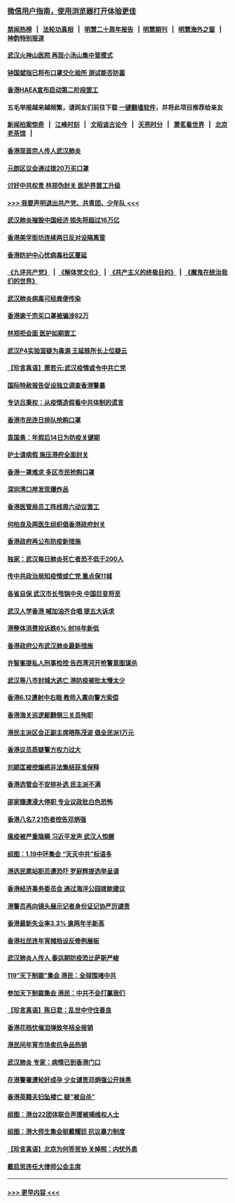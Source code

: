 ### [微信用户指南，使用浏览器打开体验更佳](https://github.com/gfw-breaker/banned-news1/blob/master/indexes/wechat-guide.md?t=0)
#### [禁闻热榜](热点新闻.md?t=0)  &nbsp;&nbsp;|&nbsp;&nbsp; [法轮功真相](https://github.com/gfw-breaker/truth/blob/master/README.md?t=0) &nbsp;&nbsp;|&nbsp;&nbsp; [明慧二十周年报告](https://github.com/gfw-breaker/mh-reports/blob/master/README.md?t=0) &nbsp;&nbsp;|&nbsp;&nbsp;[明慧期刊](https://github.com/gfw-breaker/mh-qikan) &nbsp;&nbsp;|&nbsp;&nbsp; [明慧海外之窗](https://github.com/gfw-breaker/mh-news/blob/master/README.md?t=0) &nbsp;&nbsp;|&nbsp;&nbsp; [神韵特别报道](https://github.com/gfw-breaker/mh-news/blob/master/shenyun.md?t=0)
#### [武汉火神山医院 再现小汤山集中营模式](../pages/nsc415/n11844763.md?t=02050744) 
#### [钟国斌指已将布口罩交化验所 测试能否防菌](../pages/nsc415/n11842783.md?t=02050744) 
#### [香港HAEA宣布启动第二阶段罢工](../pages/nsc415/n11842723.md?t=02050744) 
#### 五毛举报越来越频繁，请网友们前往下载 [一键翻墙软件](https://github.com/gfw-breaker/ssr-accounts)，并将此项目推荐给亲友
#### [新闻拍案惊奇](https://github.com/gfw-breaker/banned-news1/blob/master/pages/link4.md) &nbsp;&nbsp;|&nbsp;&nbsp; [江峰时刻](https://github.com/gfw-breaker/banned-news1/blob/master/pages/link4.md) &nbsp;&nbsp;|&nbsp;&nbsp; [文昭谈古论今](https://github.com/gfw-breaker/banned-news1/blob/master/pages/link4.md) &nbsp;&nbsp;|&nbsp;&nbsp; [天亮时分](https://github.com/gfw-breaker/banned-news1/blob/master/pages/link4.md) &nbsp;&nbsp;|&nbsp;&nbsp; [萧茗看世界](https://github.com/gfw-breaker/banned-news1/blob/master/pages/link4.md) &nbsp;&nbsp;|&nbsp;&nbsp; [北京老茶馆](https://github.com/gfw-breaker/banned-news1/blob/master/pages/link4.md) &nbsp;&nbsp;|&nbsp;&nbsp; 
#### [香港现首宗人传人武汉肺炎](../pages/nsc415/n11842766.md?t=02050744) 
#### [元朗区议会通过拨20万买口罩](../pages/nsc415/n11842754.md?t=02050744) 
#### [讨好中共权贵 林郑伪封关 医护界罢工升级](../pages/nsc415/n11842359.md?t=02050744) 
#### [>>> 我要声明退出共产党、共青团、少年队 <<<](https://github.com/begood0513/goodnews/blob/master/quit/letter.md) 
#### [武汉肺炎摧毁中国经济 损失将超过16万亿](../pages/nsc415/n11839723.md?t=02050744) 
#### [香港美孚街坊连续两日反对设隔离营](../pages/nsc415/n11839962.md?t=02050744) 
#### [香港防护中心忧病毒社区蔓延](../pages/nsc415/n11839933.md?t=02050744) 
#### [《九评共产党》](https://github.com/begood0513/9ping.md/blob/master/README.md) &nbsp;|&nbsp; [《解体党文化》](../../../../jtdwh.md/blob/master/README.md)  &nbsp;|&nbsp; [《共产主义的终极目的》](../../../../gczydzjmd.md/blob/master/README.md) &nbsp;|&nbsp; [《魔鬼在统治我们的世界》](../../../../mgztzwmdsj.md/blob/master/README.md) 
#### [武汉肺炎病毒可经粪便传染](../pages/nsc415/n11839939.md?t=02050744) 
#### [香港逾千宗买口罩被骗涉82万](../pages/nsc415/n11839914.md?t=02050744) 
#### [林郑拒会面 医护如期罢工](../pages/nsc415/n11839892.md?t=02050744) 
#### [武汉P4实验室疑为毒源 王延轶所长上位疑云](../pages/nsc415/n11835543.md?t=02050744) 
#### [【珍言真语】萧若元:武汉疫情或令中共亡党](../pages/nsc415/n11829394.md?t=02050744) 
#### [国际特赦报告促设独立调查香港警暴](../pages/nsc415/n11833845.md?t=02050744) 
#### [专访吕秉权：从疫情造假看中共体制的谎言](../pages/nsc415/n11833813.md?t=02050744) 
#### [香港市民连日排队抢购口罩](../pages/nsc415/n11833794.md?t=02050744) 
#### [袁国勇：年假后14日为防疫关键期](../pages/nsc415/n11831088.md?t=02050744) 
#### [护士请病假 施压港府全面封关](../pages/nsc415/n11831030.md?t=02050744) 
#### [香港一罩难求 多区市民抢购口罩](../pages/nsc415/n11831002.md?t=02050744) 
#### [深圳湾口岸发现爆炸品](../pages/nsc415/n11828802.md?t=02050744) 
#### [香港医管局员工阵线周六动议罢工](../pages/nsc415/n11828762.md?t=02050744) 
#### [何柏良及两医生组织倡香港政府封关](../pages/nsc415/n11828749.md?t=02050744) 
#### [香港政府再公布防疫新措施](../pages/nsc415/n11828716.md?t=02050744) 
#### [独家：武汉每日肺炎死亡者恐不低于200人](../pages/nsc415/n11828240.md?t=02050744) 
#### [传中共政治局知疫情或亡党 重点保11城](../pages/nsc415/n11828145.md?t=02050744) 
#### [各省自保 武汉市长甩锅中央 中国巨变将至](../pages/nsc415/n11828021.md?t=02050744) 
#### [武汉人学香港 喊加油齐合唱 提五大诉求](../pages/nsc415/n11827046.md?t=02050744) 
#### [港整体消费投诉跌6% 创18年新低](../pages/nsc415/n11817280.md?t=02050744) 
#### [香港政府公布武汉肺炎最新措施](../pages/nsc415/n11817152.md?t=02050744) 
#### [许智峯提私人刑事检控 告西湾河开枪警意图谋杀](../pages/nsc415/n11817132.md?t=02050744) 
#### [武汉等八市封城大逃亡 港防疫被批太慢太少](../pages/nsc415/n11817058.md?t=02050744) 
#### [香港6.12遭射中右眼 教师入禀向警方索偿](../pages/nsc415/n11814678.md?t=02050744) 
#### [香港海关巡逻艇翻侧三关员殉职](../pages/nsc415/n11814604.md?t=02050744) 
#### [港民主派区会正副主席晤陈茂波 倡全民派1万元](../pages/nsc415/n11814582.md?t=02050744) 
#### [香港议员质疑警方权力过大](../pages/nsc415/n11814560.md?t=02050744) 
#### [刘颕匡被控煽惑非法集结获准保释](../pages/nsc415/n11811727.md?t=02050744) 
#### [香港选管会不安排补选 民主派不满](../pages/nsc415/n11811691.md?t=02050744) 
#### [邵家臻遭浸大停职 专业议政批白色恐怖](../pages/nsc415/n11811670.md?t=02050744) 
#### [香港八名7.21伤者控告邓炳强](../pages/nsc415/n11811623.md?t=02050744) 
#### [瘟疫被严重隐瞒 习近平发声 武汉人惊醒](../pages/nsc415/n11811186.md?t=02050744) 
#### [组图：1.19中环集会 “天灭中共”标语多](../pages/nsc415/n11809514.md?t=02050744) 
#### [港选民票站职员遭恐吓 罗庭辉提选举呈请](../pages/nsc415/n11808914.md?t=02050744) 
#### [香港经济事务委员会 通过海洋公园拨款建议](../pages/nsc415/n11808906.md?t=02050744) 
#### [港警员再向镜头展示记者身份证记协严厉谴责](../pages/nsc415/n11808888.md?t=02050744) 
#### [香港最新失业率3.3% 逾两年半新高](../pages/nsc415/n11808887.md?t=02050744) 
#### [香港社民连年宵摊档设反修例展板](../pages/nsc415/n11808857.md?t=02050744) 
#### [武汉肺炎人传人 春运期防疫恐比萨斯严峻](../pages/nsc415/n11808739.md?t=02050744) 
#### [119“天下制裁”集会 港民：全球围堵中共](../pages/nsc415/n11806318.md?t=02050744) 
#### [参加天下制裁集会 港民：中共不会打赢我们](../pages/nsc415/n11806596.md?t=02050744) 
#### [【珍言真语】陈日君：乱世中守住善良](../pages/nsc415/n11806247.md?t=02050744) 
#### [香港花档忧催泪弹致年桔全报销](../pages/nsc415/n11806130.md?t=02050744) 
#### [港民间年宵市场卖抗争品热销](../pages/nsc415/n11806073.md?t=02050744) 
#### [武汉肺炎 专家：病情已到香港门口](../pages/nsc415/n11806020.md?t=02050744) 
#### [在港警署遭轮奸成孕 少女谴责邓炳强公开抹黑](../pages/nsc415/n11805981.md?t=02050744) 
#### [香港英籍夫妇坠楼亡 疑“被自杀”](../pages/nsc415/n11805937.md?t=02050744) 
#### [组图：港台22团体联合声援被捕维权人士](../pages/nsc415/n11801834.md?t=02050744) 
#### [组图：港大师生集会挺戴耀廷 抗议暴力制度](../pages/nsc415/n11799298.md?t=02050744) 
#### [【珍言真语】北京为何签贸协 关焯照：内忧外患](../pages/nsc415/n11799790.md?t=02050744) 
#### [戴启思连任大律师公会主席](../pages/nsc415/n11799306.md?t=02050744) 

----
#### [ >>> 更早内容 <<< ](../indexes/nsc415-earlier.md)

